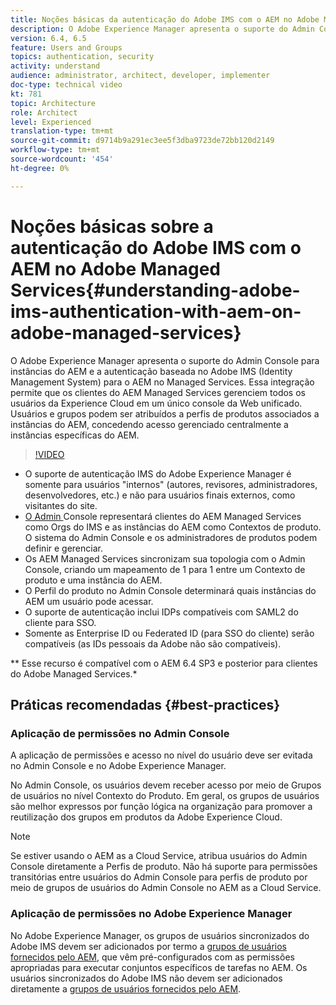 ```yaml
---
title: Noções básicas da autenticação do Adobe IMS com o AEM no Adobe Managed Services
description: O Adobe Experience Manager apresenta o suporte do Admin Console para instâncias do AEM e a autenticação baseada no Adobe IMS (Identity Management System) para o AEM no Managed Services.   Essa integração permite que os clientes do AEM Managed Services gerenciem todos os usuários da Experience Cloud em um único console da Web unificado. Usuários e grupos podem ser atribuídos a perfis de produtos associados a instâncias do AEM, concedendo acesso gerenciado centralmente a instâncias específicas do AEM.
version: 6.4, 6.5
feature: Users and Groups
topics: authentication, security
activity: understand
audience: administrator, architect, developer, implementer
doc-type: technical video
kt: 781
topic: Architecture
role: Architect
level: Experienced
translation-type: tm+mt
source-git-commit: d9714b9a291ec3ee5f3dba9723de72bb120d2149
workflow-type: tm+mt
source-wordcount: '454'
ht-degree: 0%

---
```



# Noções básicas sobre a autenticação do Adobe IMS com o AEM no Adobe Managed Services{#understanding-adobe-ims-authentication-with-aem-on-adobe-managed-services}

O Adobe Experience Manager apresenta o suporte do Admin Console para instâncias do AEM e a autenticação baseada no Adobe IMS (Identity Management System) para o AEM no Managed Services.   Essa integração permite que os clientes do AEM Managed Services gerenciem todos os usuários da Experience Cloud em um único console da Web unificado. Usuários e grupos podem ser atribuídos a perfis de produtos associados a instâncias do AEM, concedendo acesso gerenciado centralmente a instâncias específicas do AEM.

>[!VIDEO](https://video.tv.adobe.com/v/26170?quality=12&learn=on)

* O suporte de autenticação IMS do Adobe Experience Manager é somente para usuários &quot;internos&quot; (autores, revisores, administradores, desenvolvedores, etc.) e não para usuários finais externos, como visitantes do site.
* [O Admin ](https://adminconsole.adobe.com/) Console representará clientes do AEM Managed Services como Orgs do IMS e as instâncias do AEM como Contextos de produto. O sistema do Admin Console e os administradores de produtos podem definir e gerenciar.
* Os AEM Managed Services sincronizam sua topologia com o Admin Console, criando um mapeamento de 1 para 1 entre um Contexto de produto e uma instância do AEM.
* O Perfil do produto no Admin Console determinará quais instâncias do AEM um usuário pode acessar.
* O suporte de autenticação inclui IDPs compatíveis com SAML2 do cliente para SSO.
* Somente as Enterprise ID ou Federated ID (para SSO do cliente) serão compatíveis (as IDs pessoais da Adobe não são compatíveis).

** Esse recurso é compatível com o AEM 6.4 SP3 e posterior para clientes do Adobe Managed Services.*

## Práticas recomendadas {#best-practices}

### Aplicação de permissões no Admin Console

A aplicação de permissões e acesso no nível do usuário deve ser evitada no Admin Console e no Adobe Experience Manager.

No Admin Console, os usuários devem receber acesso por meio de Grupos de usuários no nível Contexto do Produto. Em geral, os grupos de usuários são melhor expressos por função lógica na organização para promover a reutilização dos grupos em produtos da Adobe Experience Cloud.

>[!NOTE]
>
> Se estiver usando o AEM as a Cloud Service, atribua usuários do Admin Console diretamente a Perfis de produto. Não há suporte para permissões transitórias entre usuários do Admin Console para perfis de produto por meio de grupos de usuários do Admin Console no AEM as a Cloud Service.

### Aplicação de permissões no Adobe Experience Manager

No Adobe Experience Manager, os grupos de usuários sincronizados do Adobe IMS devem ser adicionados por termo a [grupos de usuários fornecidos pelo AEM](https://helpx.adobe.com/experience-manager/6-4/sites/administering/using/security.html), que vêm pré-configurados com as permissões apropriadas para executar conjuntos específicos de tarefas no AEM. Os usuários sincronizados do Adobe IMS não devem ser adicionados diretamente a [grupos de usuários fornecidos pelo AEM](https://helpx.adobe.com/experience-manager/6-4/sites/administering/using/security.html).
